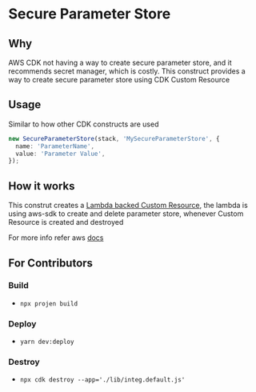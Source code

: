 # Secure Parameter Store

## Why

AWS CDK not having a way to create secure parameter store, and it recommends secret manager, which is costly.
This construct provides a way to create secure parameter store using CDK Custom Resource

## Usage

Similar to how other CDK constructs are used

```typescript
new SecureParameterStore(stack, 'MySecureParameterStore', {
  name: 'ParameterName',
  value: 'Parameter Value',
});
```

## How it works

This construt creates a [Lambda backed Custom Resource](https://docs.aws.amazon.com/AWSCloudFormation/latest/UserGuide/template-custom-resources-lambda.html), the lambda is using aws-sdk to create and delete parameter store, whenever Custom Resource is created and destroyed

For more info refer aws [docs](https://docs.aws.amazon.com/AWSCloudFormation/latest/UserGuide/template-custom-resources.html)

## For Contributors

### Build

- `npx projen build`

### Deploy

- `yarn dev:deploy`

### Destroy

- `npx cdk destroy --app='./lib/integ.default.js'`
